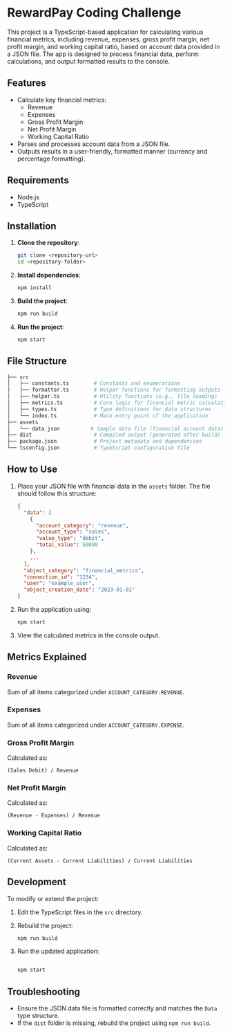 RewardPay Coding Challenge
============================

This project is a TypeScript-based application for calculating various financial metrics, including revenue, expenses, gross profit margin, net profit margin, and working capital ratio, based on account data provided in a JSON file. The app is designed to process financial data, perform calculations, and output formatted results to the console.

Features
--------

-   Calculate key financial metrics:
    -   Revenue
    -   Expenses
    -   Gross Profit Margin
    -   Net Profit Margin
    -   Working Capital Ratio
-   Parses and processes account data from a JSON file.
-   Outputs results in a user-friendly, formatted manner (currency and percentage formatting).

Requirements
------------

-   Node.js
-   TypeScript

Installation
------------

1.  **Clone the repository**:

    ```bash
    git clone <repository-url>
    cd <repository-folder>
    ```

2.  **Install dependencies**:

    ```bash
    npm install
    ```

3.  **Build the project**:

    ```bash
    npm run build
    ```

4.  **Run the project**:

    ```bash
    npm start
    ```

File Structure
--------------

```bash
├── src
│   ├── constants.ts        # Constants and enumerations
│   ├── formatter.ts        # Helper functions for formatting outputs
│   ├── helper.ts           # Utility functions (e.g., file loading)
│   ├── metrics.ts          # Core logic for financial metric calculations
│   ├── types.ts            # Type definitions for data structures
│   └── index.ts            # Main entry point of the application
├── assets
│   └── data.json          # Sample data file (financial account data)
├── dist                    # Compiled output (generated after build)
├── package.json            # Project metadata and dependencies
└── tsconfig.json           # TypeScript configuration file
```

How to Use
----------

1.  Place your JSON file with financial data in the `assets` folder. The file should follow this structure:

    ```json
    {
      "data": [
        {
          "account_category": "revenue",
          "account_type": "sales",
          "value_type": "debit",
          "total_value": 50000
        },
        ...
      ],
      "object_category": "financial_metrics",
      "connection_id": "1234",
      "user": "example_user",
      "object_creation_date": "2023-01-01"
    }
    ```

2.  Run the application using:

    ```bash
    npm start
    ```

3.  View the calculated metrics in the console output.

Metrics Explained
-----------------

### Revenue

Sum of all items categorized under `ACCOUNT_CATEGORY.REVENUE`.

### Expenses

Sum of all items categorized under `ACCOUNT_CATEGORY.EXPENSE`.

### Gross Profit Margin

Calculated as:

```plaintext
(Sales Debit) / Revenue
```

### Net Profit Margin

Calculated as:

```plaintext
(Revenue - Expenses) / Revenue
```

### Working Capital Ratio

Calculated as:

```plaintext
(Current Assets - Current Liabilities) / Current Liabilities
```

Development
-----------

To modify or extend the project:

1.  Edit the TypeScript files in the `src` directory.
2.  Rebuild the project:

    ```bash
    npm run build
    ```

3.  Run the updated application:

    ```bash

    npm start
    ```

Troubleshooting
---------------

-   Ensure the JSON data file is formatted correctly and matches the `Data` type structure.
-   If the `dist` folder is missing, rebuild the project using `npm run build`.
